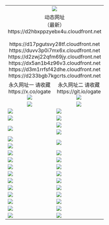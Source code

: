 ﻿<table>
  <tr></tr>
  <tr><td colspan=2 align=center><img src="https://d2hbxppzyebx4u.cloudfront.net/Up/oGate.jpg" /></td></tr>
  <tr><td colspan=2 align=center>动态网址<br/>（最新）
<br>https://d2hbxppzyebx4u.cloudfront.net
<br>
<br>https://d17pgutsvy28tf.cloudfront.net
<br>https://duvv3p0i7mx6x.cloudfront.net
<br>https://d2zwj22qfm69jy.cloudfront.net
<br>https://dx5an1b4z96v3.cloudfront.net
<br>https://d3m1rrfsf42dhe.cloudfront.net
<br>https://d233bgb7kgcrts.cloudfront.net
    </td>
  </tr>
  <tr>
    <td align=center>永久网址一 请收藏<br/>https://x.co/ogate<br><img src="https://d2hbxppzyebx4u.cloudfront.net/Up/0WMGD1.png" /></td>
    <td align=center>永久网址二 请收藏<br/>https://git.io/ogate<br><img src="https://d2hbxppzyebx4u.cloudfront.net/Up/0WMGD2.png" /></td>
  </tr>
  <tr>
    <td align=center><a href="https://d2hbxppzyebx4u.cloudfront.net/?from=github"><img src="https://d2hbxppzyebx4u.cloudfront.net/Up/0WMPG.jpg" /></a></td>
    <td align=center><a href="https://d2hbxppzyebx4u.cloudfront.net/ogUP.aspx?name=0oGate.apk&from=github"><img src="https://d2hbxppzyebx4u.cloudfront.net/Up/0WMAZ.jpg" /></a></td>
  </tr>
  <tr>
    <td><a href="https://d2hbxppzyebx4u.cloudfront.net/oNote.aspx?id=oGate&from=github" target="_blank"><img src="https://d2hbxppzyebx4u.cloudfront.net/Up/0WCYY.jpg" /></a></td>
    <td><a href="https://d2hbxppzyebx4u.cloudfront.net/oNote.aspx?id=oNote&from=github" target="_blank"><img src="https://d2hbxppzyebx4u.cloudfront.net/Up/0WZTT.jpg" /></a></td>
  </tr>
  <tr>
    <td><a href="https://d2hbxppzyebx4u.cloudfront.net/ogDY.aspx?from=github" target="_blank"><img src="https://d2hbxppzyebx4u.cloudfront.net/Up/DY.jpg"/></a></td>
    <td><a href="https://d2hbxppzyebx4u.cloudfront.net/ogST.aspx?from=github" target="_blank"><img src="https://d2hbxppzyebx4u.cloudfront.net/Up/ST.jpg"/></a></td>
  </tr>
  <tr>
    <td rowspan=2><a href="https://d2hbxppzyebx4u.cloudfront.net/ogUP.aspx?name=WJ.mp4&from=github" target="_blank"><img src="https://d2hbxppzyebx4u.cloudfront.net/Up/WJ.jpg" /></a></td>
    <td><a href="https://d2hbxppzyebx4u.cloudfront.net/ogUP.aspx?name=DKC.mp4&count=17&from=github" target="_blank"><img src="https://d2hbxppzyebx4u.cloudfront.net/Up/DKC.jpg" /></a></td> 
  </tr>
  <tr>
    <td><a href="https://d2hbxppzyebx4u.cloudfront.net/ogUP.aspx?name=LRWS.mp4&count=6B:14,5A:10,5B:35,4A:14,4B:19,3A:10,3B:26,2A:16,2B:21,1A:23,1B:29&from=github" target="_blank"><img src="https://d2hbxppzyebx4u.cloudfront.net/Up/LRWS.jpg" /></a></td>
  </tr>
  <tr>
    <td><a href="https://d2hbxppzyebx4u.cloudfront.net/ogUP.aspx?name=JQR.mp4&count=2&from=github" target="_blank"><img src="https://d2hbxppzyebx4u.cloudfront.net/Up/JQR.jpg" /></a></td>   
    <td rowspan=2><a href="https://d2hbxppzyebx4u.cloudfront.net/ogUP.aspx?name=JP.mp4&count=9&from=github" target="_blank"><img src="https://d2hbxppzyebx4u.cloudfront.net/Up/JP.jpg" /></td>
  </tr>
  <tr>
    <td><a href="https://d2hbxppzyebx4u.cloudfront.net/ogUP.aspx?name=ZSJ.mp4&count=16&from=github" target="_blank"><img src="https://d2hbxppzyebx4u.cloudfront.net/Up/ZSJ.jpg" /></a></td>
  </tr>
  <tr>
    <td><a href="https://d2hbxppzyebx4u.cloudfront.net/ogUP.aspx?name=SSZJ.mp4&count=7&current=2&from=github" target="_blank"><img src="https://d2hbxppzyebx4u.cloudfront.net/Up/SSZJ.jpg" /></a></td>
    <td><a href="https://d2hbxppzyebx4u.cloudfront.net/ogUP.aspx?name=WH.mp4&from=github" target="_blank"><img src="https://d2hbxppzyebx4u.cloudfront.net/Up/WH.jpg" /></a></td>
  </tr>
  <tr>
    <td><a href="https://d2hbxppzyebx4u.cloudfront.net/ogUP.aspx?name=DWHM.mp4&from=github" target="_blank"><img src="https://d2hbxppzyebx4u.cloudfront.net/Up/DWHM.jpg" /></a></td>
    <td><a href="https://d2hbxppzyebx4u.cloudfront.net/ogUP.aspx?name=XTFY.mp4&count=24&from=github" target="_blank"><img src="https://d2hbxppzyebx4u.cloudfront.net/Up/XTFY.jpg" /></a></td>
  </tr>
  <tr>
    <td><a href="https://d2hbxppzyebx4u.cloudfront.net/ogUP.aspx?name=4SQQ.mp4&count=06:10&current=06:10&from=github" target="_blank"><img src="https://d2hbxppzyebx4u.cloudfront.net/Up/4SQQ0.jpg" /></a></td>
    <td><a href="https://d2hbxppzyebx4u.cloudfront.net/ogUP.aspx?name=4SHQ.mp4&count=06:10&current=06:10&from=github" target="_blank"><img src="https://d2hbxppzyebx4u.cloudfront.net/Up/4SHQ0.jpg" /></a></td>
  </tr>
  <tr>
    <td><a href="https://d2hbxppzyebx4u.cloudfront.net/ogUP.aspx?name=4SZG.mp4&count=06:9&current=06:9&from=github" target="_blank"><img src="https://d2hbxppzyebx4u.cloudfront.net/Up/4SZG0.jpg" /></a></td>
    <td><a href="https://d2hbxppzyebx4u.cloudfront.net/ogUP.aspx?name=4SDJ.mp4&count=06:14&current=06:13&from=github" target="_blank"><img src="https://d2hbxppzyebx4u.cloudfront.net/Up/4SDJ0.jpg" /></a></td>
  </tr>
  <tr>
    <td><a href="https://d2hbxppzyebx4u.cloudfront.net/onUP.aspx?name=https://x.co/dtw99&from=github" target="_blank"><img src="https://d2hbxppzyebx4u.cloudfront.net/Up/0DTW.jpg"/></a></td>
    <td><a href="https://d2hbxppzyebx4u.cloudfront.net/onUP.aspx?name=https://d2tyo2h9ydw5hf.cloudfront.net/acenter/&from=github" target="_blank"><img src="https://d2hbxppzyebx4u.cloudfront.net/Up/0TDW.jpg" /></a></td>
  </tr>
  <tr>
    <td><a href="https://d2hbxppzyebx4u.cloudfront.net/onUP.aspx?name=https://d3qz7yth5i2rae.cloudfront.net/gb/nsc413.htm&from=github" target="_blank"><img src="https://d2hbxppzyebx4u.cloudfront.net/Up/0DJY.jpg" /></a></td>
    <td><a href="https://d2hbxppzyebx4u.cloudfront.net/onUP.aspx?name=https://dgyo0jey7vwa5.cloudfront.net/xtr/gb/prog204.html&from=github" target="_blank"><img src="https://d2hbxppzyebx4u.cloudfront.net/Up/0XTR.jpg" /></a></td>
  </tr>
  <tr>
    <td><a href="https://d2hbxppzyebx4u.cloudfront.net/onUP.aspx?name=https://d7203y8eitivv.cloudfront.net&from=github" target="_blank"><img src="https://d2hbxppzyebx4u.cloudfront.net/Up/0MHW.jpg" /></a></td>
    <td><a href="https://d2hbxppzyebx4u.cloudfront.net/onUP.aspx?name=https://d38z1xzg5vtneh.cloudfront.net&from=github" target="_blank"><img src="https://d2hbxppzyebx4u.cloudfront.net/Up/0ZJW.jpg" /></a></td>
  </tr>
  <tr>
    <td><a href="https://d2hbxppzyebx4u.cloudfront.net/ogUP.aspx?name=FG.zip&from=github" target="_blank"><img src="https://d2hbxppzyebx4u.cloudfront.net/Up/FG.jpg" /></a></td>
    <td><a href="https://d2hbxppzyebx4u.cloudfront.net/ogUP.aspx?name=FGA.apk&from=github" target="_blank"><img src="https://d2hbxppzyebx4u.cloudfront.net/Up/FGA.jpg" /></a></td>
  </tr>
  <tr>
    <td><a href="https://d2hbxppzyebx4u.cloudfront.net/ogUP.aspx?name=U.zip&from=github" target="_blank"><img src="https://d2hbxppzyebx4u.cloudfront.net/Up/U.jpg" /></a></td>
    <td><a href="https://d2hbxppzyebx4u.cloudfront.net/ogUP.aspx?name=UA.apk&from=github" target="_blank"><img src="https://d2hbxppzyebx4u.cloudfront.net/Up/UA.jpg" /></a></td>
  </tr>
  <tr>
    <td><a href="https://d2hbxppzyebx4u.cloudfront.net/ogUP.aspx?name=0iPPOTV.zip&from=github" target="_blank"><img src="https://d2hbxppzyebx4u.cloudfront.net/Up/0iPPOTV.jpg" /></a></td>
    <td><a href="https://d2hbxppzyebx4u.cloudfront.net/ogUP.aspx?name=0iNTD.apk&from=github" target="_blank"><img src="https://d2hbxppzyebx4u.cloudfront.net/Up/0iNTD.jpg" /></a></td>
  </tr>
</table>
